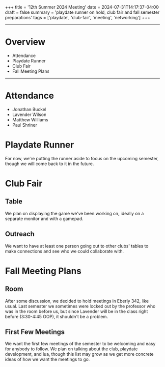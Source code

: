 +++
title = '12th Summer 2024 Meeting'
date = 2024-07-31T14:17:37-04:00
draft = false
summary = 'playdate runner on hold, club fair and fall semester preparations'
tags = ['playdate', 'club-fair', 'meeting', 'networking']
+++
***
# Overview
- Attendance
- Playdate Runner
- Club Fair
- Fall Meeting Plans
***
# Attendance
- Jonathan Buckel
- Lavender Wilson
- Matthew Williams
- Paul Shriner
# Playdate Runner
For now, we're putting the runner aside to focus on the upcoming semester, though we will come back to it in the future.
# Club Fair
## Table
We plan on displaying the game we've been working on, ideally on a separate monitor and with a gamepad. 
## Outreach
We want to have at least one person going out to other clubs' tables to make connections and see who we could collaborate with. 
# Fall Meeting Plans
## Room
After some discussion, we decided to hold meetings in Eberly 342, like usual. Last semester we sometimes were locked out by the professor who was in the room before us, but since Lavender will be in the class right before (3:30-4:45 OOP), it shouldn't be a problem.
## First Few Meetings
We want the first few meetings of the semester to be welcoming and easy for anybody to follow. We plan on talking about the club, playdate development, and lua, though this list may grow as we get more concrete ideas of how we want the meetings to go. 